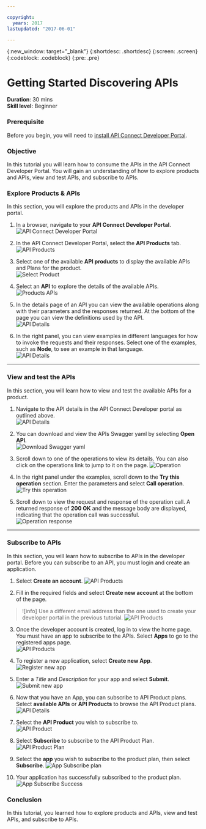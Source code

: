 ```yaml
---

copyright:
  years: 2017
lastupdated: "2017-06-01"

---
```



{:new_window: target="_blank"}
{:shortdesc: .shortdesc}
{:screen: .screen}
{:codeblock: .codeblock}
{:pre: .pre}

# Getting Started Discovering APIs
**Duration**: 30 mins  
**Skill level**: Beginner  


### Prerequisite
Before you begin, you will need to [install API Connect Developer Portal](https://www.ibm.com/support/knowledgecenter/SSMNED_5.0.0/com.ibm.apic.install.doc/tapim_portal_installing_VA.html). 


### Objective
In this tutorial you will learn how to consume the APIs in the API Connect Developer Portal. You will gain an understanding of how to explore products and APIs, view and test APIs, and subscribe to APIs. 
 

### Explore Products & APIs
In this section, you will explore the products and APIs in the developer portal.

1. In a browser, navigate to your **API Connect Developer Portal**.
![API Connect Developer Portal](images/1.1-developer-portal.png)

2. In the API Connect Developer Portal, select the **API Products** tab. 
![API Products](images/1.2-API-products.png)

3. Select one of the available **API products** to display the available APIs and Plans for the product.  
  ![Select Product](images/1.3-product.png)

4. Select an **API** to explore the details of the available APIs.  
  ![Products APIs](images/1.4-api.png)

5. In the details page of an API you can view the available operations along with their parameters and the responses returned. At the bottom of the page you can view the definitions used by the API.  
  ![API Details](images/1.5-details.png) 

6. In the right panel, you can view examples in different languages for how to invoke the requests and their responses. Select one of the examples, such as **Node**, to see an example in that language.  
  ![API Details](images/1.6-examples.png) 

---

### View and test the APIs
In this section, you will learn how to view and test the available APIs for a product. 

1. Navigate to the API details in the API Connect Developer portal as outlined above.  
  ![API Details](images/2.1-details.png) 

2. You can download and view the APIs Swagger yaml by selecting **Open API**.  
  ![Download Swagger yaml](images/2.2-swagger.png) 

3. Scroll down to one of the operations to view its details. You can also click on the operations link to jump to it on the page. 
![Operation](images/2.3-operation.png)

4. In the right panel under the examples, scroll down to the **Try this operation** section. Enter the parameters and select **Call operation**.  
  ![Try this operation](images/2.4-try-this-operation.png)

5. Scroll down to view the request and response of the operation call. A returned response of **200 OK** and the message body are displayed, indicating that the operation call was successful.  
  ![Operation response](images/2.5-operation-response.png)

---

### Subscribe to APIs
In this section, you will learn how to subscribe to APIs in the developer portal. Before you can subscribe to an API, you must login and create an application.

1. Select **Create an account**. 
![API Products](images/3.1-create-account.png)

2. Fill in the required fields and select **Create new account** at the bottom of the page. 
>![info]
>Use a different email address than the one used to create your developer portal in the previous tutorial.
![API Products](images/3.2-create-new-account.png)

3. Once the developer account is created, log in to view the home page. You must have an app to subscribe to the APIs. Select **Apps** to go to the registered apps page.  
  ![API Products](images/3.3-login.png)

4. To register a new application, select **Create new App**.  
  ![Register new app](images/3.4-create-new-app.png)

5. Enter a *Title* and *Description* for your app and select **Submit**.  
  ![Submit new app](images/3.5-submit-new-app.png) 

6. Now that you have an App, you can subscribe to API Product plans. Select **available APIs** or **API Products** to browse the API Product plans.  
  ![API Details](images/3.6-api-products.png) 

7. Select the **API Product** you wish to subscribe to.  
  ![API Product](images/3.7-select-product.png) 

8. Select **Subscribe** to subscribe to the API Product Plan.  
  ![API Product Plan](images/3.8-subscribe-plan.png) 

9. Select the **app** you wish to subscribe to the product plan, then select **Subscribe**. 
  ![App Subscribe plan](images/3.9-subscribe-app-plan.png) 

10. Your application has successfully subscribed to the product plan. 
  ![App Subscribe Success](images/3.10-subscribe-success.png) 

### Conclusion
In this tutorial, you learned how to explore products and APIs, view and test APIs, and subscribe to APIs. 
